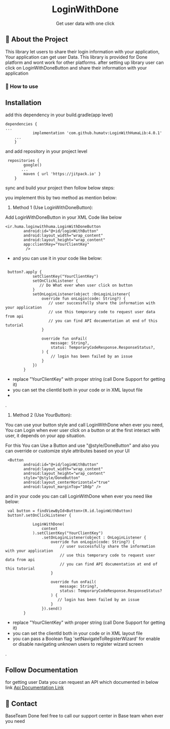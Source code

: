 
<div align="center">


  <h1>LoginWithDone</h1>

  <p>
    Get user data with one click
  </p>

</div>

<!-- About the Library -->
## :star2: About the Project
 <p>
    This library let users to share their login information with your application,
    Your application can get user Data. 
This library is provided for Done platform and wont work for other platforms.
 after setting up library user can click on LoginWithDoneButton and share their information with your application
  </p>


<!-- TechStack -->
### :space_invader: How to use


Installation
-----------
add this dependency in your build.gradle(app level)
```
dependencies {
...
	        implementation 'com.github.humatv:LoginWithHumaLib:4.0.1'
	...
	}
```

and add repository in your project level

```
 repositories {
        google()
       ...
        maven { url 'https://jitpack.io' }
    }
```

sync and build your project then follow below steps:

you implement this by two method as mention below: 

1. Method 1 (Use LoginWithDoneButton):

Add LoginWithDoneButton in your XML Code like below
```
<ir.huma.loginwithhuma.LoginWithDoneButton
        android:id="@+id/loginWithButton"
        android:layout_width="wrap_content"
        android:layout_height="wrap_content" 
        app:clientKey="YourClientKey"
         />
```



- and you can use it in your code like below:

```

 button?.apply {
            setClientKey("YourClientKey") 
            setOnClickListener {
               // Do What ever when user click on button
            }
            setOnLoginListener(object :OnLoginListener{
                override fun onLogin(code: String?) {
                   // user successfully share the information with your application 
                   // use this temporary code to request user data from api
                   // you can find API documentation at end of this tutorial   
                }

                override fun onFail(
                    message: String?,
                    status: TemporaryCodeResponse.ResponseStatus?,
                ) {
                    // login has been failed by an issue
                }
            })
        }

```
- replace "YourClientKey" with proper string (call Done Support for getting it)
- you can set the clientId both in your code or in XML layout file
- 

. 

1. Method 2 (Use YourButton):

You can use your button style and call LoginWithDone when ever you need,
You can Login when ever user click on a button or at the first interact with user, it depends on your app situation.

For this You can Use a Button and use "@style/DoneButton" and also you can override or customize style attributes based on your UI
```
 <Button
        android:id="@+id/loginWithButton"
        android:layout_width="wrap_content"
        android:layout_height="wrap_content"
        style="@style/DoneButton"
        android:layout_centerHorizontal="true"
        android:layout_marginTop="10dp" />
```
and in your code you can call LoginWithDone when ever you need like below:
```
 val button = findViewById<Button>(R.id.loginWithButton)
 button?.setOnClickListener {
            
            LoginWithDone(
                context
            ).setClientKey("YourClientKey")
                .setOnLoginListener(object : OnLoginListener {
                    override fun onLogin(code: String?) {
                        // user successfully share the information with your application 
                        // use this temporary code to request user data from api
                        // you can find API documentation at end of this tutorial 
                    }

                    override fun onFail(
                        message: String?,
                        status: TemporaryCodeResponse.ResponseStatus?
                    ) {
                       // login has been failed by an issue
                    }
                }).send()
        }

```

- replace "YourClientKey" with proper string (call Done Support for getting it)
- you can set the clientId both in your code or in XML layout file
- you can pass a Boolean flag 'setNavigateToRegisterWizard'  for enable or disable navigating unknown users to register wizard screen

.


Follow Documentation 
-----
for getting user Data you can request an API which documented in below link
<a href="https://drive.google.com/file/d/1yZ7WwgV6gA59YbQUQs3ub0pUCPqGHOLf/view?usp=sharing">
Api Documentation Link
</a>

<!-- Contact -->
## :handshake: Contact

BaseTeam Done
feel free to call our support center in Base team when ever you need


